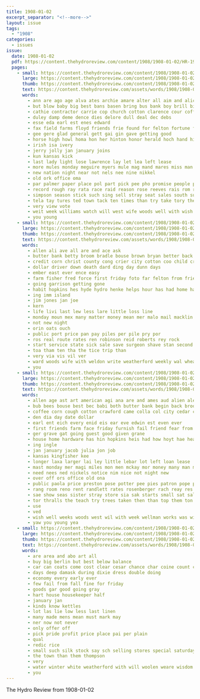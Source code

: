 ```yaml
---
title: 1908-01-02
excerpt_separator: "<!--more-->"
layout: issue
tags:
  - "1908"
categories:
  - issues
issue:
  date: 1908-01-02
  pdf: https://content.thehydroreview.com/content/1908/1908-01-02/HR-1908-01-02.pdf
  pages:
    - small: https://content.thehydroreview.com/content/1908/1908-01-02/small/HR-1908-01-02-01.jpg
      large: https://content.thehydroreview.com/content/1908/1908-01-02/large/HR-1908-01-02-01.jpg
      thumb: https://content.thehydroreview.com/content/1908/1908-01-02/thumbnails/HR-1908-01-02-01.jpg
      text: https://content.thehydroreview.com/assets/words/1908/1908-01-02/HR-1908-01-02-01.txt
      words:
        - ann are ago age alva ates archie amare alter all aim and alice anna arm ard able
        - but blow baby big best bans basen bring bus bank boy brill birth bone been buy both borrow boll brood bachelor bulla born brought bowls bride black bert business bonds
        - cathie contractor carrie cop church cotton clarence cour coffey capo conn come city call chance county christmas clerk crawford
        - duley damp deme dence dies delore dull deal dec debs
        - esse eda earl est enes edward
        - fax field farms floyd friends frie found for felton fortune from first farm fath fellows few fairfax
        - gee gere glad general gett gai gin gave getting good
        - horse high howl homa hon her hinton honor herald hoch hand hie how him hard holder happy house hold has hydro home
        - irish isa ivery
        - jerry jolly jan january joins
        - kun kansas kick
        - last lady light lose lawrence lay let lea left lease
        - more mules monday meguire myers mule mag mand mares miss man mire mer must money
        - new nation night near not nels nee nine nikkel
        - old ork office oma
        - par palmer paper place pol part pick pee pho promise people pine peden pos pro pate
        - record rough ray rata race raid reason rose reeves rais rom robinson
        - simpson season stick such sing sell stray seat sales south sund shey sida stedman sees show store son swords sale southern still snyder seger stock suit state sen saturday strange selling share senator see ser
        - tela tay tures ted town tack ten times than try take tory the thur
        - very view vote
        - weit week williams watch will west wife woods well with wish wedding weatherford was wit want wilson why winsted wil
        - you young
    - small: https://content.thehydroreview.com/content/1908/1908-01-02/small/HR-1908-01-02-02.jpg
      large: https://content.thehydroreview.com/content/1908/1908-01-02/large/HR-1908-01-02-02.jpg
      thumb: https://content.thehydroreview.com/content/1908/1908-01-02/thumbnails/HR-1908-01-02-02.jpg
      text: https://content.thehydroreview.com/assets/words/1908/1908-01-02/HR-1908-01-02-02.txt
      words:
        - allen ali ave all are and ace ask
        - butter bank betty broom bradle bouse brown bryan better back bua been baugh
        - credit corn christ county cong crier city cotton coo child cream
        - dollar driver down death dard ding day dunn days
        - ember east ever ence easy
        - farm fisher fred force first friday foto far felton from friends for free
        - going garrison getting gone
        - habit hopkins hes hyde hydro henke helps hour has had home hainline
        - ing imm island
        - jim jones jan joe
        - kern
        - life livi last lew less lare little loss line
        - monday moun mex many matter money mean mer malo mail macklin mith man
        - not new night
        - orin oats ouch
        - public port price pan pay piles per pile pry por
        - ros real route rates ren robinson reid roberts rey rock
        - start service state sick sale save surgeon shave stan second saving special
        - toa tham ten tha the tice trip than
        - very via vis vil ver
        - ward woods wife with weldon write weatherford weekly wal wheat words will work wain werly want week
        - you
    - small: https://content.thehydroreview.com/content/1908/1908-01-02/small/HR-1908-01-02-03.jpg
      large: https://content.thehydroreview.com/content/1908/1908-01-02/large/HR-1908-01-02-03.jpg
      thumb: https://content.thehydroreview.com/content/1908/1908-01-02/thumbnails/HR-1908-01-02-03.jpg
      text: https://content.thehydroreview.com/assets/words/1908/1908-01-02/HR-1908-01-02-03.txt
      words:
        - allen age ast art american agi ana are and ames aud alien alee all ane ale
        - bub bees bouse best bec babi both butter bank begin back broom basket bis began brothers bet bick bay bles boll breeding been business blackert brought bens boys bead bell bey boy
        - coffee corn cough cotton crawford came colla col city cedar child cold clock carte church company con cong
        - den dia day date dollar
        - earl ent eich every enid eis ear eve edwin est even ever
        - first friends farm face friday furnish fail friend fear from for folks falo
        - ger grave gat going guest good given grane
        - house home hardware has hin hopkins heis had how hoyt hae health haye her hydro hand happy hinton hale henke hope
        - ing ingle
        - jan january jacob julia jon job
        - kansas kingfisher kee
        - longer laxa larger lai ley little lebar lot left loan lease
        - mast monday mer magi miles mon men mckay mor money many man moth myrtle miss made market mamie mable mile must
        - need nees ned nickels notice nim nice not night new
        - over off ors office old ona
        - public paola price preston pose potter pee pies patron pope past
        - rang room reno rent randlett rates rosenberger rach reay res robinson route
        - sae show seas sister stray store sia sak starts small sat sall soma state second sing saturday short school she stuff side six sims seen stover still sell see shir son sale season south star seed sights seary
        - tor thralls the teach try trees taken then than top them ton trip tree
        - use
        - ved
        - wish well weeks woods west wil with week wellman works was wife wart watch work william will wellington
        - yaw you young yea
    - small: https://content.thehydroreview.com/content/1908/1908-01-02/small/HR-1908-01-02-04.jpg
      large: https://content.thehydroreview.com/content/1908/1908-01-02/large/HR-1908-01-02-04.jpg
      thumb: https://content.thehydroreview.com/content/1908/1908-01-02/thumbnails/HR-1908-01-02-04.jpg
      text: https://content.thehydroreview.com/assets/words/1908/1908-01-02/HR-1908-01-02-04.txt
      words:
        - are area and abo art all
        - buy big berlin but best below balance
        - car can coats come cost clear cesar chance char coine count close
        - days deep damask during dixie dress double doing
        - economy every early ever
        - few fail from fall fine for friday
        - goods gar good going gray
        - hart house housekeeper half
        - january jan
        - kinds know kettles
        - lot las lie low less last linen
        - many made mens mean must mark may
        - ner now not never
        - only offer off
        - pick pride profit price place pai per plain
        - qual
        - redic rice
        - small such silk stock say sch selling stores special saturday shirts standard sale starts store said suits surplus suit
        - the town than them thompson
        - very
        - water winter white weatherford with will woolen weare wisdom
        - you
---
```


The Hydro Review from 1908-01-02

<!--more-->

